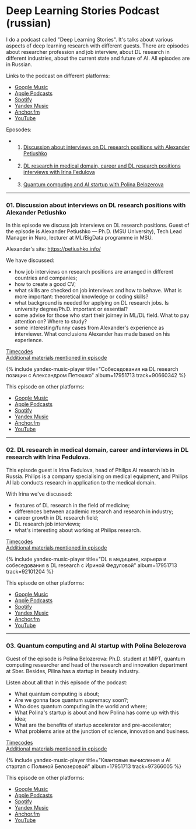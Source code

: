 # Deep Learning Stories Podcast (russian)

I do a podcast called "Deep Learning Stories". It's talks about various aspects of deep learning research with different guests. There are episodes about researcher profession and job interview, about DL research in different industries, about the current state and future of AI. All episodes are in Russian.

Links to the podcast on different platforms:
- [Google Music](https://podcasts.google.com/feed/aHR0cHM6Ly9hbmNob3IuZm0vcy82YTM5MzlhMC9wb2RjYXN0L3Jzcw?sa=X&ved=0CAMQ4aUDahcKEwiYhsHohtf0AhUAAAAAHQAAAAAQAQ)
- [Apple Podcasts](https://podcasts.apple.com/ru/podcast/deep-learning-stories/id1585678829)
- [Spotify](https://open.spotify.com/show/0Hg1gx1umoMfDccFRHfS1Q?si=djEsvDOTTYilGxMG1VZyMQ&utm_source=copy-link)
- [Yandex Music](https://music.yandex.ru/album/17951713)
- [Anchor.fm](https://anchor.fm/dlstories)
- [YouTube](https://www.youtube.com/playlist?list=PL0Ks75aof3Th1_o6VWYzIIaEl2L_g0kg5)

Eposodes:
- 01. [Discussion about interviews on DL research positions with Alexander Petiushko](#01)
- 02. [DL research in medical domain, career and DL research positions interviews with Irina Fedulova](#02)
- 03. [Quantum computing and AI startup with Polina Belozerova](#03)

-----------

<a name="01"/>

### 01. Discussion about interviews on DL research positions with Alexander Petiushko

In this episode we discuss job interviews on DL research positions. Guest of the episode is Alexander Petiushko — Ph.D. (MSU University), Tech Lead Manager in Nuro, lecturer at ML/BigData programme in MSU.

Alexander's site: <https://petiushko.info/>

We have discussed:
- how job interviews on research positions are arranged in different countries and companies;
- how to create a good CV;
- what skills are checked on job interviews and how to behave. What is more important: theoretical knowledge or coding skills?
- what background is needed for applying on DL research jobs. Is university degree/Ph.D. important or essential?
- some advise for those who start their joirney in ML/DL field. What to pay attention on? Where to study?
- some interesting/funny cases from Alexander's experience as interviewer. What conclusions Alexander has made based on his experience.

[Timecodes](https://docs.google.com/document/d/1D-MSAO1N2EL8QNfGxWVj6Xgw-EXBGfmz0bofSDI_a1U/edit) <br />
[Additional materials mentioned in episode](https://t.me/dl_stories/173) <br />

{% include yandex-music-player title="Собеседования на DL research позиции с Александром Петюшко" album=17951713 track=90660342 %}

This episode on other platforms:
- [Google Music](https://www.google.com/podcasts?feed=aHR0cHM6Ly9hbmNob3IuZm0vcy82YTM5MzlhMC9wb2RjYXN0L3Jzcw==)
- [Apple Podcasts](https://podcasts.apple.com/ru/podcast/deep-learning-stories/id1585678829?l=en)
- [Spotify](https://open.spotify.com/show/0Hg1gx1umoMfDccFRHfS1Q?si=djEsvDOTTYilGxMG1VZyMQ&utm_source=copy-link)
- [Yandex Music](https://music.yandex.ru/album/17951713)
- [Anchor.fm](https://anchor.fm/dlstories/episodes/DL-research-e16tgpg)
- [YouTube](https://youtu.be/VvEozd6oSyw)

<a name="02"/>

-----------

### 02. DL research in medical domain, career and interviews in DL research with Irina Fedulova.

This episode guest is Irina Fedulova, head of Philips AI research lab in Russia. Philips is a company specialising on medical equipment, and Philips AI lab conducts research in application to the medical domain.

With Irina we've discussed:
- features of DL research in the field of medicine;
- differences between academic research and research in industry;
- career growth in DL research field;
- DL research job interviews;
- what's interesting about working at Philips research.

[Timecodes](https://docs.google.com/document/d/1TdIMLpvccZPZlaEXvHcBriGkcRPTsSeyEhuEC7-k1eE/edit) <br />
[Additional materials mentioned in episode](https://t.me/dl_stories/208) <br />

{% include yandex-music-player title="DL в медицине, карьера и собеседования в DL research с Ириной Федуловой" album=17951713 track=92101204 %}

This episode on other platforms:
- [Google Music](https://podcasts.google.com/feed/aHR0cHM6Ly9hbmNob3IuZm0vcy82YTM5MzlhMC9wb2RjYXN0L3Jzcw/episode/NGNjYjIyMWItYWFjNC00ZGM1LTgzNDktZjY5M2E5OWU2M2Q2?sa=X&ved=2ahUKEwj0t6jl7abzAhU7Q_EDHWtNBfkQkfYCegQIARAF)
- [Apple Podcasts](https://podcasts.apple.com/ru/podcast/deep-learning-stories/id1585678829?i=1000536921977)
- [Spotify](https://open.spotify.com/show/0Hg1gx1umoMfDccFRHfS1Q?si=djEsvDOTTYilGxMG1VZyMQ&utm_source=copy-link)
- [Yandex Music](https://music.yandex.ru/album/17951713/track/92101204?lang=en)
- [Anchor.fm](https://anchor.fm/dlstories/episodes/DL--------DL-research-e181b30)
- [YouTube](https://www.youtube.com/watch?v=IZFEo0Pbt70)

<a name="03"/>

-----------

### 03. Quantum computing and AI startup with Polina Belozerova

Guest of the episode is Polina Belozerova: Ph.D. student at MIPT, quantum computing researcher and head of the research and innovation department at Sber. Besides, Pilina has a startup in beauty industry. 

Listen about all that in this episode of the podcast:
- What quantum computing is about;
- Are we gonna face quantum supremacy soon?;
- Who does quantum computing in the world and where;
- What Polina's startup is about and how Polina has come up with this idea;
- What are the benefits of startup accelerator and pre-accelerator;
- What problems arise at the junction of science, innovation and business.

[Timecodes](https://docs.google.com/document/d/1tlvhOjJb8FmE127Gl9UVRpceZR1GixtfwHpKg5GfHzU/edit) <br />
[Additional materials mentioned in episode](https://t.me/dl_stories/344) <br />

{% include yandex-music-player title="Квантовые вычисления и AI стартап с Полиной Белозеровой" album=17951713 track=97366005 %}

This episode on other platforms:
- [Google Music](https://podcasts.google.com/feed/aHR0cHM6Ly9hbmNob3IuZm0vcy82YTM5MzlhMC9wb2RjYXN0L3Jzcw/episode/NDE4YmYzY2QtNTg2OC00NTFmLWJkMDYtY2Q1YjQzZDM4OGMw?sa=X&ved=0CAUQkfYCahcKEwiwsquDtuj0AhUAAAAAHQAAAAAQAQ)
- [Apple Podcasts](https://podcasts.apple.com/ru/podcast/%D0%BA%D0%B2%D0%B0%D0%BD%D1%82%D0%BE%D0%B2%D1%8B%D0%B5-%D0%B2%D1%8B%D1%87%D0%B8%D1%81%D0%BB%D0%B5%D0%BD%D0%B8%D1%8F-%D0%B8-ai-%D1%81%D1%82%D0%B0%D1%80%D1%82%D0%B0%D0%BF-%D1%81-%D0%BF%D0%BE%D0%BB%D0%B8%D0%BD%D0%BE%D0%B9-%D0%B1%D0%B5%D0%BB%D0%BE%D0%B7%D0%B5%D1%80%D0%BE%D0%B2%D0%BE%D0%B9/id1585678829?i=1000545100825)
- [Spotify](https://open.spotify.com/episode/677TbRz0mm7dKD5PNb4IBH?si=ugfU_fmhS8WFwSEBS8_zQg)
- [Yandex Music](https://music.yandex.ru/album/17951713/track/97366005?lang=en)
- [Anchor.fm](https://anchor.fm/dlstories/episodes/DL--------DL-research-e181b30)
- [YouTube](https://www.youtube.com/watch?v=EK9bv8YvEJI)
